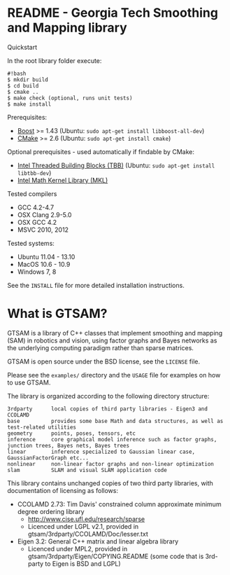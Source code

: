 README - Georgia Tech Smoothing and Mapping library
===================================================

Quickstart

In the root library folder execute:

```
#!bash
$ mkdir build
$ cd build
$ cmake ..
$ make check (optional, runs unit tests)
$ make install
```

Prerequisites:

- [Boost](http://www.boost.org/users/download/) >= 1.43 (Ubuntu: `sudo apt-get install libboost-all-dev`)
- [CMake](http://www.cmake.org/cmake/resources/software.html) >= 2.6 (Ubuntu: `sudo apt-get install cmake`)

Optional prerequisites - used automatically if findable by CMake:

- [Intel Threaded Building Blocks (TBB)](http://www.threadingbuildingblocks.org/) (Ubuntu: `sudo apt-get install libtbb-dev`)
- [Intel Math Kernel Library (MKL)](http://software.intel.com/en-us/intel-mkl)

Tested compilers

- GCC 4.2-4.7
- OSX Clang 2.9-5.0
- OSX GCC 4.2
- MSVC 2010, 2012

Tested systems:

- Ubuntu 11.04 - 13.10
- MacOS 10.6 - 10.9
- Windows 7, 8

See the `INSTALL` file for more detailed installation instructions.

What is GTSAM?
==============

GTSAM is a library of C++ classes that implement smoothing and
mapping (SAM) in robotics and vision, using factor graphs and Bayes
networks as the underlying computing paradigm rather than sparse
matrices. 

GTSAM is open source under the BSD license, see the `LICENSE` file.

Please see the `examples/` directory and the `USAGE` file for examples on how to use GTSAM.

The library is organized according to the following directory structure:

    3rdparty      local copies of third party libraries - Eigen3 and CCOLAMD
    base          provides some base Math and data structures, as well as test-related utilities
    geometry      points, poses, tensors, etc
    inference     core graphical model inference such as factor graphs, junction trees, Bayes nets, Bayes trees 
    linear        inference specialized to Gaussian linear case, GaussianFactorGraph etc...
    nonlinear     non-linear factor graphs and non-linear optimization
    slam          SLAM and visual SLAM application code

This library contains unchanged copies of two third party libraries, with documentation 
of licensing as follows:

- CCOLAMD 2.73: Tim Davis' constrained column approximate minimum degree ordering library
    - http://www.cise.ufl.edu/research/sparse
    - Licenced under LGPL v2.1, provided in gtsam/3rdparty/CCOLAMD/Doc/lesser.txt
- Eigen 3.2:  General C++ matrix and linear algebra library
    - Licenced under MPL2, provided in gtsam/3rdparty/Eigen/COPYING.README (some code that is 3rd-party to Eigen is BSD and LGPL)
